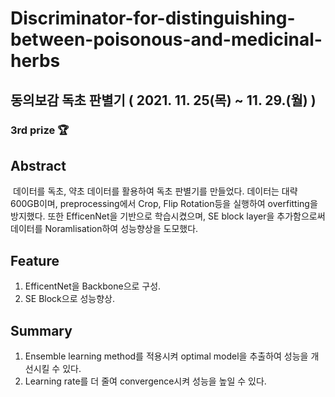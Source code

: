 # Discriminator-for-distinguishing-between-poisonous-and-medicinal-herbs
## 동의보감 독초 판별기 ( 2021. 11. 25(목) ~ 11. 29.(월) )
### **3rd prize 🏆**
## Abstract
&nbsp;데이터를 독초, 약초 데이터를 활용하여 독초 판별기를 만들었다. 데이터는 대략 600GB이며, preprocessing에서 Crop, Flip Rotation등을 실행하여 overfitting을 방지했다. 또한 EfficenNet을 기반으로 학습시켰으며, SE block layer을 추가함으로써 데이터를 Noramlisation하여 성능향상을 도모했다.

## Feature
1. EfficentNet을 Backbone으로 구성.
2. SE Block으로 성능향상.

## Summary
1. Ensemble learning method를 적용시켜 optimal model을 추출하여 성능을 개선시킬 수 있다. 
2. Learning rate를 더 줄여 convergence시켜 성능을 높일 수 있다.
